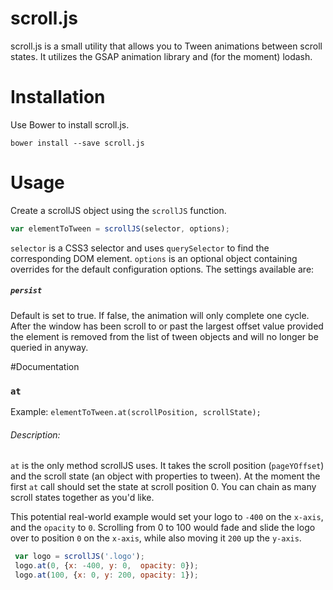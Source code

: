 # scroll.js
scroll.js is a small utility that allows you to Tween animations between scroll states. It utilizes the GSAP animation library and (for the moment) lodash.


# Installation

Use Bower to install scroll.js.

`bower install --save scroll.js`

# Usage

Create a scrollJS object using the `scrollJS` function.

```js
var elementToTween = scrollJS(selector, options);
```

`selector` is a CSS3 selector and uses `querySelector` to find the corresponding DOM element.
`options` is an optional object containing overrides for the default configuration options. The
settings available are:

##### `persist`
Default is set to true. If false, the animation will only complete one cycle. After the window
has been scroll to or past the largest offset value provided the element is removed from
the list of  tween objects and will no longer be queried in anyway.


#Documentation

### `at`
Example:
`elementToTween.at(scrollPosition, scrollState);`

###### Description:
   `at` is the only method scrollJS uses. It takes the scroll position (`pageYOffset`) and the scroll state (an object with properties to tween).
    At the moment the first `at` call should set the state at scroll position 0. You can chain as many scroll states together as you'd like.

   This potential real-world example would set your logo to `-400` on the `x-axis`, and the `opacity` to `0`. Scrolling from 0 to 100 would fade and slide
    the logo over to position `0` on the `x-axis`, while also moving it `200` up the `y-axis`.
```js
 var logo = scrollJS('.logo');
 logo.at(0, {x: -400, y: 0,  opacity: 0});
 logo.at(100, {x: 0, y: 200, opacity: 1});
```

